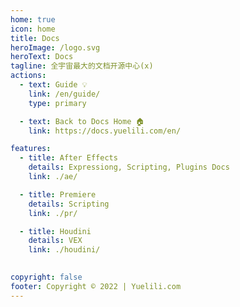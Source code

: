 ```yaml
---
home: true
icon: home
title: Docs
heroImage: /logo.svg
heroText: Docs
tagline: 全宇宙最大的文档开源中心(x)
actions:
  - text: Guide 💡
    link: /en/guide/
    type: primary

  - text: Back to Docs Home 🏠
    link: https://docs.yuelili.com/en/

features:
  - title: After Effects
    details: Expressiong, Scripting, Plugins Docs
    link: ./ae/

  - title: Premiere
    details: Scripting
    link: ./pr/

  - title: Houdini
    details: VEX
    link: ./houdini/

 
copyright: false
footer: Copyright © 2022 | Yuelili.com
---
```

